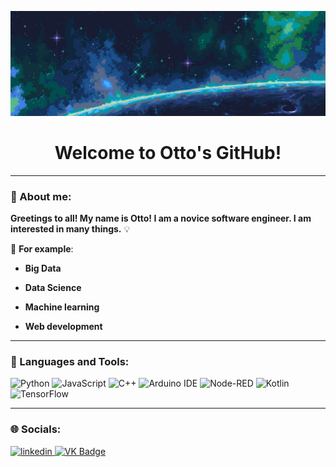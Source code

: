 ![Header](https://github.com/Ottobiss/Ottobiss/blob/main/assets/header.jpg)
<h1 align="center">Welcome to Otto's GitHub!</h1>

---

### :memo: About me:

**Greetings to all! My name is Otto! I am a novice software engineer. I am interested in many things.** :bulb:

:pushpin: **For example**:

- **Big Data**

- **Data Science**

- **Machine learning**

- **Web development**

---

### :hammer: Languages and Tools:
![Python](https://img.shields.io/badge/-Python-474747?style=for-the-badge&logo=python&logoColor=038eff)
![JavaScript](https://img.shields.io/badge/-JavaScript-474747?style=for-the-badge&logo=javascript&logoColor=ffb803)
![C++](https://img.shields.io/badge/-C++-474747?style=for-the-badge&logo=C%2b%2b&logoColor=6296CC)
![Arduino IDE](https://img.shields.io/badge/-Arduino-474747?style=for-the-badge&logo=arduino&logoColor=12e0dd)
![Node-RED](https://img.shields.io/badge/-NodeRED-474747?style=for-the-badge&logo=nodered&logoColor=c90d06)
![Kotlin](https://img.shields.io/badge/-Kotlin-474747?style=for-the-badge&logo=kotlin&logoColor=cf00bd)
![TensorFlow](https://img.shields.io/badge/-TensorFlow-474747?style=for-the-badge&logo=tensorflow&logoColor=ff8c00)

---

### :globe_with_meridians: Socials:

  <div id="badges">
    <a href="https://www.linkedin.com/in/%D0%B0%D0%BB%D0%B5%D0%BA%D1%81%D0%B5%D0%B9-%D1%84%D0%B8%D0%BB%D0%B8%D0%BC%D0%BE%D0%BD%D0%BE%D0%B2-2a0b07257/" target="_blank">
      <img src="https://cdn-icons-png.flaticon.com/512/2504/2504799.png" width="40" height="40" alt="linkedin" />
    </a>
    <a href="https://vk.com/wagdino" target="_blank">
      <img src="https://cdn-icons-png.flaticon.com/512/145/145813.png" width="40" height="40" alt="VK Badge"/>
    </a>
  </div>
